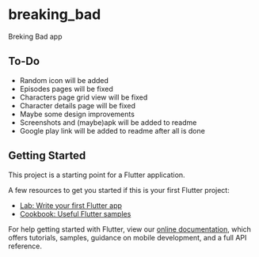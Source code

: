 # breaking_bad

Breking Bad app

## To-Do
* Random icon will be added
* Episodes pages will be fixed
* Characters page grid view will be fixed
* Character details page will be fixed
* Maybe some design improvements
* Screenshots and (maybe)apk will be added to readme
* Google play link will be added to readme after all is done

## Getting Started

This project is a starting point for a Flutter application.

A few resources to get you started if this is your first Flutter project:

- [Lab: Write your first Flutter app](https://flutter.dev/docs/get-started/codelab)
- [Cookbook: Useful Flutter samples](https://flutter.dev/docs/cookbook)

For help getting started with Flutter, view our
[online documentation](https://flutter.dev/docs), which offers tutorials,
samples, guidance on mobile development, and a full API reference.
